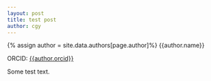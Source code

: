 ```yaml
---
layout: post
title: test post
author: cgy
---
```


{% assign author = site.data.authors[page.author]%}
{{author.name}} 

ORCID: <a href="https://orcid/{{ author.orcid }}" title="{{author.name}}">{{author.orcid}}</a>

Some test text.
